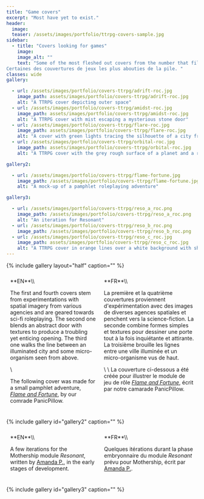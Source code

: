 ```yaml
---
title: "Game covers"
excerpt: "Most have yet to exist."
header:
  image:
  teaser: /assets/images/portfolio/ttrpg-covers-sample.jpg
sidebar:
  - title: "Covers looking for games"
    image:
    image_alt: ""
    text: "Some of the most fleshed out covers from the number that fill our drawers.|
Certaines des couvertures de jeux les plus abouties de la pile. "
classes: wide
gallery:

  - url: /assets/images/portfolio/covers-ttrpg/adrift-roc.jpg
    image_path: assets/images/portfolio/covers-ttrpg/adrift-roc.jpg
    alt: "A TTRPG cover depicting outer space"
  - url: /assets/images/portfolio/covers-ttrpg/amidst-roc.jpg
    image_path: assets/images/portfolio/covers-ttrpg/amidst-roc.jpg
    alt: "A TTRPG cover with mist escaping a mysterious stone door"
  - url: /assets/images/portfolio/covers-ttrpg/flare-roc.jpg
    image_path: assets/images/portfolio/covers-ttrpg/flare-roc.jpg
    alt: "A cover with green lights tracing the silhouette of a city from above"
  - url: /assets/images/portfolio/covers-ttrpg/orbital-roc.jpg
    image_path: assets/images/portfolio/covers-ttrpg/orbital-roc.jpg
    alt: "A TTRPG cover with the grey rough surface of a planet and a red river above"

gallery2:

  - url: /assets/images/portfolio/covers-ttrpg/flame-fortune.jpg
    image_path: /assets/images/portfolio/covers-ttrpg/flame-fortune.jpg
    alt: "A mock-up of a pamphlet roleplaying adventure"

gallery3:

  - url: /assets/images/portfolio/covers-ttrpg/reso_a_roc.png
    image_path: /assets/images/portfolio/covers-ttrpg/reso_a_roc.png
    alt: "An iteration for Resonant"
  - url: /assets/images/portfolio/covers-ttrpg/reso_b_roc.png
    image_path: /assets/images/portfolio/covers-ttrpg/reso_b_roc.png
  - url: /assets/images/portfolio/covers-ttrpg/reso_c_roc.jpg
    image_path: assets/images/portfolio/covers-ttrpg/reso_c_roc.jpg
    alt: "A TTRPG cover in orange lines over a white background with shockwaves depicting a ruptured dam spilling over"
---
```


<style>
/* Create two equal columns that floats next to each other */
.row {
  display: flex;
}

/* Create two equal columns that sits next to each other */
.column {
  flex: 50%;
  padding: 10px;
}
/* Clear floats after the columns */
.row:after {
  content: "";
  display: table;
  clear: both;
}
</style>

{% include gallery layout="half" caption="" %}


<div class="row">
  <div class="column" markdown="span">
**EN**\\

The first and fourth covers stem from experimentations with spatial imagery from various agencies and are geared towards sci-fi roleplaying. The second one blends an abstract door with textures to produce a troubling yet enticing opening. The third one walks the line between an illuminated city and some micro-organism seen from above.  

\\

The following cover was made for a small pamphlet adventure, [*Flame and Fortune*](https://panicpillow.itch.io/flame-and-fortune), by our comrade PanicPillow.
    </div>
  <div class="column" markdown="span">
**FR**\\

La première et la quatrième couvertures proviennent d'expérimentation avec des images de diverses agences spatiales et penchent vers la science-fiction. La seconde combine formes simples et textures pour dessiner une porte tout à la fois inquiétante et attirante. La troisième brouille les lignes entre une ville illuminée et un micro-organisme vus de haut.

\\
\\
La couverture ci-dessous a été créée pour illustrer le module de jeu de rôle [*Flame and Fortune*](https://panicpillow.itch.io/flame-and-fortune), écrit par notre camarade PanicPillow.

  </div>
</div>

{% include gallery id="gallery2" caption="" %}

<div class="row">
  <div class="column" markdown="span">
**EN**\\

A few iterations for the Mothership module *Resonant*, written by [Amanda P.](https://weirdwonder.itch.io/), in the early stages of development. 
    </div>
  <div class="column" markdown="span">
**FR**\\

Quelques itérations durant la phase embryonnaire du module *Resonant* prévu pour Mothership, écrit par [Amanda P.](https://weirdwonder.itch.io/).

  </div>
</div>

{% include gallery id="gallery3" caption="" %}
